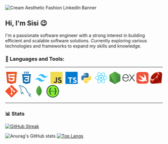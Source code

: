 
![Cream Aesthetic Fashion LinkedIn Banner](https://github.com/user-attachments/assets/8989a985-8e39-4598-a1a1-681318f0f565)

<h2>Hi, I'm Sisi 😉</h2>
<p>I'm a passionate software engineer with a strong interest in building efficient and scalable software solutions. Currently exploring various technologies and frameworks to expand my skills and knowledge.</p>

<h3>🧰 Languages and Tools:</h3>

---

<div>
  <img src="https://github.com/devicons/devicon/blob/master/icons/html5/html5-original.svg" title="HTML5" alt="HTML" width="40" height="40"/>&nbsp;
  <img src="https://github.com/devicons/devicon/blob/master/icons/css3/css3-plain-wordmark.svg"  title="CSS3" alt="CSS" width="40" height="40"/>&nbsp;
  <img src="https://github.com/devicons/devicon/blob/master/icons/tailwindcss/tailwindcss-original.svg"  title="Tailwindcss" alt="Tailwindcss" width="40" height="40"/>&nbsp;
  <img src="https://github.com/devicons/devicon/blob/master/icons/javascript/javascript-original.svg" title="JavaScript" alt="JavaScript" width="40" height="40"/>&nbsp;
  <img src="https://github.com/devicons/devicon/blob/master/icons/typescript/typescript-original.svg" title="TypeScript" alt="TypeScript" width="40" height="40"/>&nbsp;
  <img src="https://github.com/devicons/devicon/blob/master/icons/python/python-original.svg" title="Python" alt="Python " width="40" height="40"/>&nbsp;
  <img src="https://github.com/devicons/devicon/blob/master/icons/react/react-original.svg" title="React" **alt="React" width="40" height="40"/>
  <img src="https://github.com/devicons/devicon/blob/master/icons/nodejs/nodejs-original.svg" title="Nodejs" **alt="Nodejs" width="40" height="40"/>
  <img src="https://github.com/devicons/devicon/blob/master/icons/express/express-original.svg" title="Express" **alt="Express" width="40" height="40"/>
  <img src="https://github.com/devicons/devicon/blob/master/icons/swift/swift-original.svg" title="Swift" **alt="Swift" width="40" height="40"/>
  <img src="https://github.com/devicons/devicon/blob/master/icons/ruby/ruby-original.svg" title="Ruby" **alt="Ruby" width="40" height="40"/>  
  <img src="https://github.com/devicons/devicon/blob/master/icons/git/git-original.svg" title="Git" **alt="Git" width="40" height="40"/>
  <img src="https://github.com/devicons/devicon/blob/master/icons/mysql/mysql-original.svg" title="MySQL" **alt="MySQL" width="40" height="40"/>
  <img src="https://github.com/devicons/devicon/blob/master/icons/mongodb/mongodb-original.svg" title="Mongodb" **alt="Mongodb" width="40" height="40"/>
  <img src="https://github.com/devicons/devicon/blob/master/icons/swagger/swagger-original.svg" title="Swagger" **alt="Swagger" width="40" height="40"/>
</div>

---

<h3>📊 Stats</h3>

[![GitHub Streak](http://github-readme-streak-stats.herokuapp.com?user=Sisi-tech&theme=dark&background=000000)](https://git.io/streak-stats)

![Anurag's GitHub stats](https://github-readme-stats.vercel.app/api?username=Sisi-tech&show_icons=true&theme=radical)
[![Top Langs](https://github-readme-stats.vercel.app/api/top-langs/?username=Sisi-tech&layout=compact&theme=radical)](https://github.com/anuraghazra/github-readme-stats)

